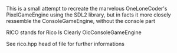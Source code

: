 This is a small attempt to recreate the marvelous OneLoneCoder's PixelGameEngine using the SDL2 library, but in facts it more closely ressemble the ConsoleGameEngine, without the console part

RICO stands for Rico Is Clearly OlcConsoleGameEngine

See rico.hpp head of file for further informations